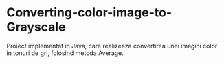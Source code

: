 # Converting-color-image-to-Grayscale
Proiect implementat in Java, care realizeaza convertirea unei imagini color in tonuri de gri, folosind metoda Average.
